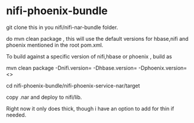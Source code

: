 # nifi-phoenix-bundle

git clone this in you nifi/nifi-nar-bundle folder.

do mvn clean package , this will use the default versions for hbase,nifi and phoenix mentioned in the root pom.xml.

To build against a specific version of nifi,hbase or phoenix , build as

mvn clean package -Dnifi.version=<version> -Dhbase.version=<version> -Dphoenix.version=<>

cd nifi-phoenix-bundle/nifi-phoenix-service-nar/target

copy .nar and deploy to nifi/lib.

Right now it only does thick, though i have an option to add for thin if needed.
